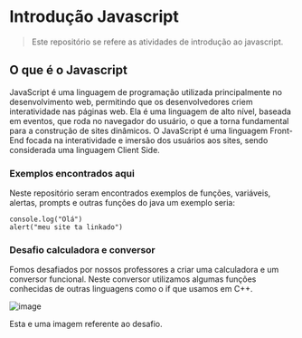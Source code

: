 # Introdução Javascript

> Este repositório se refere as atividades de introdução ao javascript.


## O que é o Javascript

JavaScript é uma linguagem de programação utilizada principalmente no desenvolvimento web, permitindo que os desenvolvedores criem interatividade nas páginas web. Ela é uma linguagem de alto nível, baseada em eventos, que roda no navegador do usuário, o que a torna fundamental para a construção de sites dinâmicos.
O JavaScript é uma linguagem Front-End focada na interatividade e imersão dos usuários aos sites, sendo considerada uma linguagem Client Side.


### Exemplos encontrados aqui

Neste repositório seram encontrados exemplos de funções, variáveis, alertas, prompts e outras funções do java um exemplo seria:

```
console.log("Olá")
alert("meu site ta linkado")

```

### Desafio calculadora e conversor

Fomos desafiados por nossos professores a criar uma calculadora e um conversor funcional. Neste conversor utilizamos algumas funções conhecidas de outras linguagens como o if que usamos em C++.

![image](https://github.com/user-attachments/assets/18ac8cfa-af10-49f1-9ecd-f8acc767022b)

Esta e uma imagem referente ao desafio.
